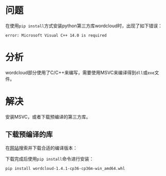 # 问题

在使用`pip install`方式安装python第三方库wordcloud时，出现了如下错误：

```
error: Microsoft Visual C++ 14.0 is required
```

# 分析

wordcloud部分使用了C/C++来编写，需要使用MSVC来编译得到`dll`或`exe`文件。

# 解决

安装MSVC，或者下载预编译的第三方库。

## 下载预编译的库

在[网站](https://www.lfd.uci.edu/~gohlke/pythonlibs/)搜索并下载合适的编译版本：

下载完成后使用`pip install`命令进行安装：

```
pip install wordcloud-1.4.1-cp36-cp36m-win_amd64.whl
```
